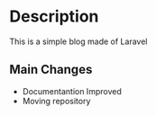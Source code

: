 # Description

This is a simple blog made of Laravel 

## Main Changes

* Documentantion Improved
* Moving repository
